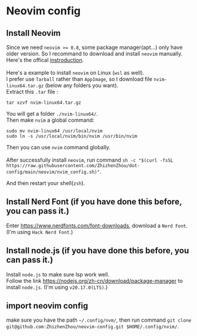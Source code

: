 # Neovim config
## Install Neovim
Since we need `neovim >= 0.8`, some package manager(apt...) only have older version. So I recommand to download and install `neovim` manually. Here's the offical [instroduction](https://github.com/neovim/neovim/releases).
<br><br>
Here's a example to install `neovim` on Linux (`wsl` as well).  
I prefer use `Tarball` rather than `AppImage`, so I download file `nvim-linux64.tar.gz` (below any folders you want).  
Extract this `.tar` file : 
```
tar xzvf nvim-linux64.tar.gz
```
You will get a folder `./nvim-linux64/`.   
Then make `nvim` a global command:
```
sudo mv nvim-linux64 /usr/local/nvim
sudo ln -s /usr/local/nvim/bin/nvim /usr/bin/nvim
```
Then you can use `nvim` command globally.
<br><br>
After successfully install `neovim`, run command `sh -c "$(curl -fsSL https://raw.githubusercontent.com/ZhizhenZhou/dot-config/main/neovim/nvim_config.sh)"`.

And then restart your shell(`zsh`).  
## Install Nerd Font (if you have done this before, you can pass it.)
Enter https://www.nerdfonts.com/font-downloads, download a `Nerd Font`. (I'm using `Hack Nerd Font`.)  
## Install node.js (if you have done this before, you can pass it.)
Install `node.js` to make sure lsp work well.  
Follow the link https://nodejs.org/zh-cn/download/package-manager to install `node.js`. (I'm using `v20.17.0(LTS)`.)  
## import neovim config
make sure you have the path `~/.config/nvm/`, then run command `git clone git@github.com:ZhizhenZhou/neovim-config.git $HOME/.config/nvim/`.
